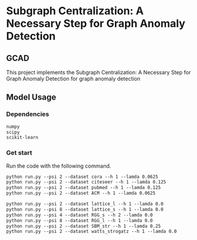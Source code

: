 
# Subgraph Centralization: A Necessary Step for Graph Anomaly Detection

## GCAD

This project implements the Subgraph Centralization: A Necessary Step for Graph Anomaly Detection for graph anomaly detection


## Model Usage

### Dependencies 

```markdown
numpy
scipy
scikit-learn
```

### Get start

Run the code with the following command.

```markdown
python run.py --psi 2 --dataset cora --h 1 --lamda 0.0625
python run.py --psi 2 --dataset citeseer --h 1 --lamda 0.125
python run.py --psi 2 --dataset pubmed --h 1 --lamda 0.125
python run.py --psi 2 --dataset ACM --h 1 --lamda 0.0625

python run.py --psi 2 --dataset lattice_l --h 1 --lamda 0.0
python run.py --psi 8 --dataset lattice_s --h 1 --lamda 0.0
python run.py --psi 4 --dataset RGG_s --h 2 --lamda 0.0
python run.py --psi 8 --dataset RGG_l --h 1 --lamda 0.0
python run.py --psi 2 --dataset SBM_str --h 1 --lamda 0.25
python run.py --psi 2 --dataset watts_strogatz --h 1 --lamda 0.0
```
